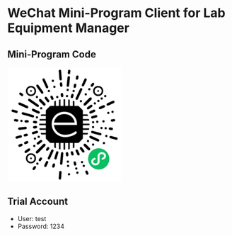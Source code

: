 WeChat Mini-Program Client for Lab Equipment Manager
====================================================

## Mini-Program Code

<img src="docs/acode.jpg">

## Trial Account

* User: test
* Password: 1234
